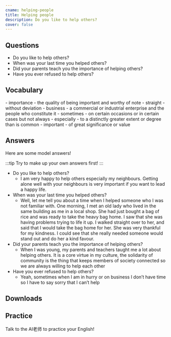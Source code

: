 ```yaml
---
cname: helping-people
title: Helping people
description: Do you like to help others?
cover: false
---
```

<banner></banner>

## Questions

- Do you like to help others?
- When was your last time you helped others?
- Did your parents teach you the importance of helping others?
- Have you ever refused to help others?

## Vocabulary

<vocab-list>
- importance
  - the quality of being important and worthy of note
- straight
  - without deviation
- business
  - a commercial or industrial enterprise and the people who constitute it
- sometimes
  - on certain occasions or in certain cases but not always
- especially
  - to a distinctly greater extent or degree than is common
- important
  - of great significance or value

<!-- blank -->

</vocab-list>

## Answers
Here are some model answers!

:::tip
Try to make up your own answers first!
:::

- Do you like to help others?
  - I am very happy to help others especially my neighbours. Getting alone well with your neighbours is very important if you want to lead a happy life.
- When was your last time you helped others?
  - Well, let me tell you about a time when I helped someone who I was not familiar with. One morning, I met an old lady who lived in the same building as me in a local shop. She had just bought a bag of rice and was ready to take the heavy bag home. I saw that she was having problems trying to life it up. I walked straight over to her, and said that I would take the bag home for her. She was very thankful for my kindness. I could see that she really needed someone would stand out and do her a kind favour.
- Did your parents teach you the importance of helping others?
  - When I was young, my parents and teachers taught me a lot about helping others. It is a core virtue in my culture, the solidarity of community is the thing that keeps members of society connected so we are always willing to help each other
- Have you ever refused to help others?
  - Yeah, sometimes when I am in hurry or on business I don’t have time so I have to say sorry that I can’t help

## Downloads
<downloads></downloads>

## Practice
Talk to the AI老师 to practice your English!
<qrfooter></qrfooter>




